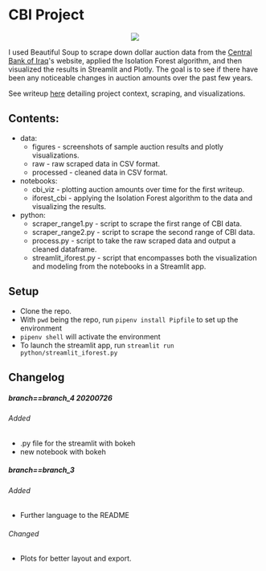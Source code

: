 # CBI Project

<p align="center"> <img src="./data/figures/streamlit.gif"/> </p>

I used Beautiful Soup to scrape down dollar auction data from the [Central Bank of Iraq](https://www.cbi.iq/)'s website, applied the Isolation Forest algorithm, and then visualized the results in Streamlit and Plotly. The goal is to see if there have been any noticeable changes in auction amounts over the past few years.

See writeup [here](https://medium.com/@mpokornyus/iranian-exploitation-of-iraqs-dollar-auction-3391af5032e0) detailing project context, scraping, and visualizations.

## Contents:

* data:
  * figures - screenshots of sample auction results and plotly visualizations.
  * raw - raw scraped data in CSV format.
  * processed - cleaned data in CSV format.
* notebooks:
  * cbi_viz - plotting auction amounts over time for the first writeup.
  * iforest_cbi - applying the Isolation Forest algorithm to the data and visualizing the results.
* python:
  * scraper_range1.py - script to scrape the first range of CBI data.
  * scraper_range2.py - script to scrape the second range of CBI data.
  * process.py - script to take the raw scraped data and output a cleaned dataframe.
  * streamlit_iforest.py - script that encompasses both the visualization and modeling from the notebooks in a Streamlit app.

## Setup
* Clone the repo.
* With `pwd` being the repo, run `pipenv install Pipfile` to set up the environment
* `pipenv shell` will activate the environment
* To launch the streamlit app, run `streamlit run python/streamlit_iforest.py`

## Changelog

##### branch==branch_4 20200726
###### Added
- .py file for the streamlit with bokeh
- new notebook with bokeh


##### branch==branch_3
###### Added
- Further language to the README

###### Changed
- Plots for better layout and export.
